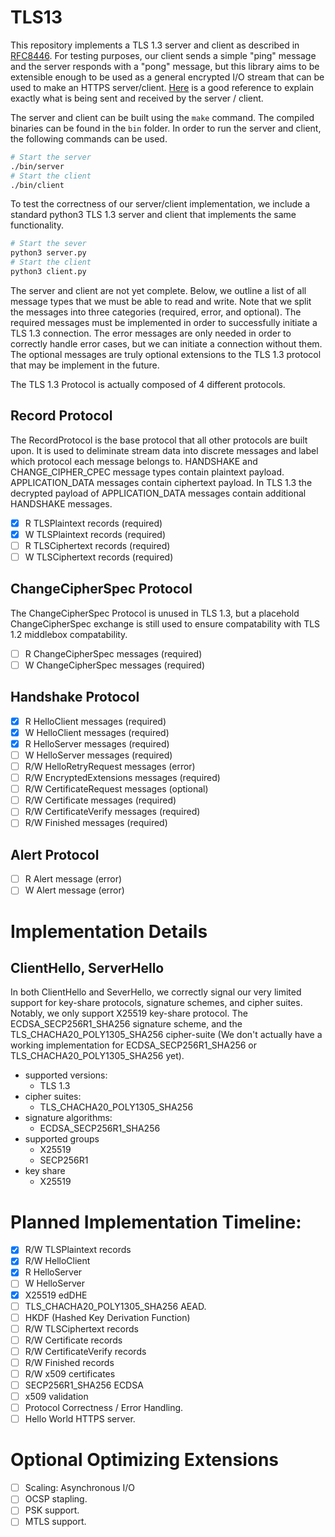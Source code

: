 # TLS13
This repository implements a TLS 1.3 server and client as described in
[RFC8446](https://datatracker.ietf.org/doc/html/rfc8446#section-4.2.6).
For testing purposes, our client sends a simple "ping" message and the
server responds with a "pong" message, but this library aims to be
extensible enough to be used as a general encrypted I/O stream that can
be used to make an HTTPS server/client. [Here](https://tls13.ulfheim.net)
is a good reference to explain exactly what is being sent and received
by the server / client.

The server and client can be built using the `make` command. The compiled
binaries can be found in the `bin` folder. In order to run the server
and client, the following commands can be used.
```bash
# Start the server
./bin/server
# Start the client
./bin/client
```

To test the correctness of our server/client implementation, we include a
standard python3 TLS 1.3 server and client that implements the same functionality.
```bash
# Start the sever
python3 server.py
# Start the client
python3 client.py
```

The server and client are not yet complete. Below, we outline a list
of all message types that we must be able to read and write. Note that
we split the messages into three categories (required, error, and optional).
The required messages must be implemented in order to successfully
initiate a TLS 1.3 connection. The error messages are only needed in order
to correctly handle error cases, but we can initiate a connection without them.
The optional messages are truly optional extensions to the TLS 1.3 protocol
that may be implement in the future.

The TLS 1.3 Protocol is actually composed of 4 different protocols.

## Record Protocol
The RecordProtocol is the base protocol that all other protocols are built
upon. It is used to deliminate stream data into discrete messages and label
which protocol each message belongs to. HANDSHAKE and CHANGE_CIPHER_CPEC message
types contain plaintext payload. APPLICATION_DATA messages contain ciphertext
payload. In TLS 1.3 the decrypted payload of APPLICATION_DATA messages contain
additional HANDSHAKE messages.
- [x] R TLSPlaintext records (required)
- [x] W TLSPlaintext records (required)
- [ ] R TLSCiphertext records (required)
- [ ] W TLSCiphertext records (required)

## ChangeCipherSpec Protocol
The ChangeCipherSpec Protocol is unused in TLS 1.3, but a placehold
ChangeCipherSpec exchange is still used to ensure compatability with
TLS 1.2 middlebox compatability.
- [ ] R ChangeCipherSpec messages (required)
- [ ] W ChangeCipherSpec messages (required)

## Handshake Protocol
- [x] R HelloClient messages (required)
- [x] W HelloClient messages (required)
- [x] R HelloServer messages (required)
- [ ] W HelloServer messages (required)
- [ ] R/W HelloRetryRequest messages (error)
- [ ] R/W EncryptedExtensions messages (required)
- [ ] R/W CertificateRequest messages (optional)
- [ ] R/W Certificate messages (required)
- [ ] R/W CertificateVerify messages (required)
- [ ] R/W Finished messages (required)

## Alert Protocol
- [ ] R Alert message (error)
- [ ] W Alert message (error)

# Implementation Details
## ClientHello, ServerHello
In both ClientHello and SeverHello, we correctly signal our very limited support
for key-share protocols, signature schemes, and cipher suites. Notably, we only
support X25519 key-share protocol. The ECDSA_SECP256R1_SHA256 signature scheme, and
the TLS_CHACHA20_POLY1305_SHA256 cipher-suite (We don't actually have a working
implementation for ECDSA_SECP256R1_SHA256 or TLS_CHACHA20_POLY1305_SHA256 yet). 

- supported versions:
    - TLS 1.3
- cipher suites:
    - TLS_CHACHA20_POLY1305_SHA256
- signature algorithms:
    - ECDSA_SECP256R1_SHA256
- supported groups
    - X25519
    - SECP256R1
- key share
    - X25519

# Planned Implementation Timeline:
- [x] R/W TLSPlaintext records
- [x] R/W HelloClient
- [x] R HelloServer
- [ ] W HelloServer
- [x] X25519 edDHE
- [ ] TLS_CHACHA20_POLY1305_SHA256 AEAD.
- [ ] HKDF (Hashed Key Derivation Function)
- [ ] R/W TLSCiphertext records
- [ ] R/W Certificate records
- [ ] R/W CertificateVerify records
- [ ] R/W Finished records
- [ ] R/W x509 certificates
- [ ] SECP256R1_SHA256 ECDSA
- [ ] x509 validation
- [ ] Protocol Correctness / Error Handling.
- [ ] Hello World HTTPS server.

# Optional Optimizing Extensions
- [ ] Scaling: Asynchronous I/O
- [ ] OCSP stapling.
- [ ] PSK support.
- [ ] MTLS support.
